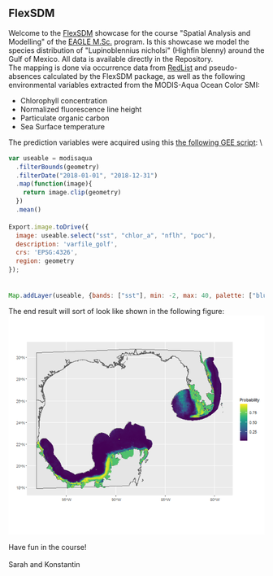 ## FlexSDM

Welcome to the [FlexSDM](https://github.com/sjevelazco/flexsdm) showcase for the course "Spatial Analysis and Modelling"
of the [EAGLE M.Sc.](http://eagle-science.org/) program. Is this showcase we model the species distribution of 
"Lupinoblennius nicholsi" (Highfin blenny) around the Gulf of Mexico. All data is available directly in the Repository.
\
The mapping is done via occurrence data from [RedList](https://www.iucnredlist.org/) and pseudo-absences calculated by
the FlexSDM package, as well as the following environmental variables extracted from the MODIS-Aqua Ocean Color SMI:
- Chlorophyll concentration
- Normalized fluorescence line height
- Particulate organic carbon
- Sea Surface temperature

The prediction variables were acquired using this
[the following GEE script](https://code.earthengine.google.com/558c7b412b0ddebc363a5414369aca9d):
\
```javascript
var useable = modisaqua
  .filterBounds(geometry)
  .filterDate("2018-01-01", "2018-12-31")
  .map(function(image){
    return image.clip(geometry)
  })
  .mean()
  
Export.image.toDrive({
  image: useable.select("sst", "chlor_a", "nflh", "poc"),
  description: 'varfile_golf',
  crs: 'EPSG:4326',
  region: geometry
});
  
  
Map.addLayer(useable, {bands: ["sst"], min: -2, max: 40, palette: ["blue", "red"]}, "SST")
```

The end result will sort of look like shown in the following figure:
\
![Final distribution](results/final_distribution.png)


Have fun in the course!
\
\
Sarah and Konstantin

